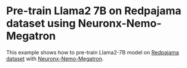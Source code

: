 # Pre-train Llama2 7B on Redpajama dataset using Neuronx-Nemo-Megatron

This example shows how to pre-train Llama2-7B model on [Redpajama dataset](https://github.com/togethercomputer/RedPajama-Data) with [Neuronx-Nemo-Megatron](https://github.com/aws-neuron/neuronx-nemo-megatron). 
